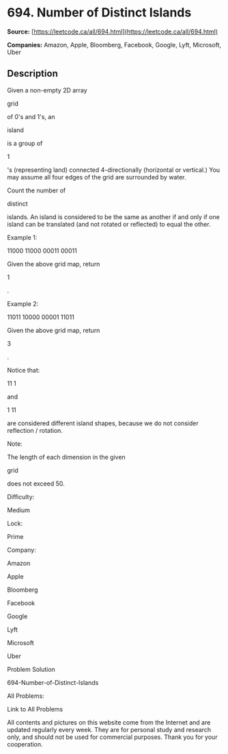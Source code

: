 # 694. Number of Distinct Islands

**Source:** [https://leetcode.ca/all/694.html](https://leetcode.ca/all/694.html)

**Companies:** Amazon, Apple, Bloomberg, Facebook, Google, Lyft, Microsoft, Uber

## Description

Given a non-empty 2D array

grid

of 0's and 1's, an

island

is a group of

1

's (representing land) connected 4-directionally (horizontal or vertical.) You
        may assume all four edges of the grid are surrounded by water.

Count the number of

distinct

islands. An island is considered to be the same as
        another if and only if one island can be translated (and not rotated or reflected) to equal
        the other.

Example 1:

11000
11000
00011
00011

Given the above grid map, return

1

.

Example 2:

11011
10000
00001
11011

Given the above grid map, return

3

.

Notice that:

11
1

and

1
11

are considered different island shapes, because we do not consider reflection / rotation.

Note:

The length of each dimension in the given

grid

does not exceed 50.

Difficulty:

Medium

Lock:

Prime

Company:

Amazon

Apple

Bloomberg

Facebook

Google

Lyft

Microsoft

Uber

Problem Solution

694-Number-of-Distinct-Islands

All Problems:

Link to All Problems

All contents and pictures on this website come from the Internet and are updated regularly every week. They are for personal study and research only, and should not be used for commercial purposes. Thank you for your cooperation.

